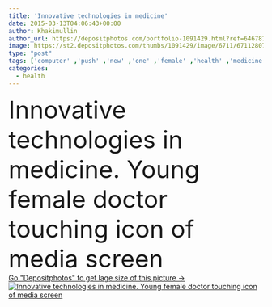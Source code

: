 ```yaml
---
title: 'Innovative technologies in medicine'
date: 2015-03-13T04:06:43+00:00
author: Khakimullin
author_url: https://depositphotos.com/portfolio-1091429.html?ref=64678756
image: https://st2.depositphotos.com/thumbs/1091429/image/6711/67112807/api_thumb_450.jpg?forcejpeg=true
type: "post"
tags: ['computer' ,'push' ,'new' ,'one' ,'female' ,'health' ,'medicine' ,'healthcare' ,'medical' ,'care' ,'tech' ,'technology' ,'modern' ,'coat' ,'concept' ,'service' ,'doctor' ,'hospital' ,'woman' ,'screen' ,'finger' ,'digital' ,'touch' ,'stethoscope' ,'occupation' ,'professional' ,'touching' ,'lab' ,'tablet' ,'icons' ,'uniform' ,'media' ,'worker' ,'innovation' ,'positivity' ,'assistance' ,'virtual' ,'insurance' ,'symbols' ,'signs' ,'prevention' ]
categories: 
  - health
---
```

<div aling="center">
            <font size="60"> Innovative technologies in medicine. Young female doctor touching icon of media screen</font>   
</div>
<div>
    <a href='https://st2.depositphotos.com/thumbs/1091429/image/6711/67112807/api_thumb_450.jpg?forcejpeg=true?ref=64678756' target=_blank > Go "Depositphotos" to get lage size of this picture ->
        <img href='https://st2.depositphotos.com/thumbs/1091429/image/6711/67112807/api_thumb_450.jpg?forcejpeg=true?ref=64678756' src='https://st2.depositphotos.com/1091429/6711/i/950/depositphotos_67112807-stock-photo-innovative-technologies-in-medicine.jpg?forcejpeg=true' alt='Innovative technologies in medicine. Young female doctor touching icon of media screen' >
    </a>
</div>

